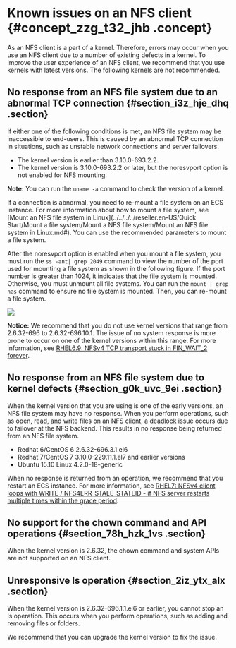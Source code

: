 # Known issues on an NFS client {#concept_zzg_t32_jhb .concept}

As an NFS client is a part of a kernel. Therefore, errors may occur when you use an NFS client due to a number of existing defects in a kernel. To improve the user experience of an NFS client, we recommend that you use kernels with latest versions. The following kernels are not recommended.

## No response from an NFS file system due to an abnormal TCP connection {#section_i3z_hje_dhq .section}

If either one of the following conditions is met, an NFS file system may be inaccessible to end-users. This is caused by an abnormal TCP connection in situations, such as unstable network connections and server failovers.

-   The kernel version is earlier than 3.10.0-693.2.2.
-   The kernel version is 3.10.0-693.2.2 or later, but the noresvport option is not enabled for NFS mounting.

**Note:** You can run the `uname -a` command to check the version of a kernel.

If a connection is abnormal, you need to re-mount a file system on an ECS instance. For more information about how to mount a file system, see [Mount an NFS file system in Linux](../../../../reseller.en-US/Quick Start/Mount a file system/Mount a NFS file system/Mount an NFS file system in Linux.md#). You can use the recommended parameters to mount a file system.

After the noresvport option is enabled when you mount a file system, you must run the `ss -ant| grep 2049` command to view the number of the port used for mounting a file system as shown in the following figure. If the port number is greater than 1024, it indicates that the file system is mounted. Otherwise, you must unmount all file systems. You can run the `mount | grep nas` command to ensure no file system is mounted. Then, you can re-mount a file system.

![](http://static-aliyun-doc.oss-cn-hangzhou.aliyuncs.com/assets/img/156759/155868802246656_en-US.png)

**Notice:** We recommend that you do not use kernel versions that range from 2.6.32-696 to 2.6.32-696.10.1. The issue of no system response is more prone to occur on one of the kernel versions within this range. For more information, see [RHEL6.9: NFSv4 TCP transport stuck in FIN\_WAIT\_2 forever](https://access.redhat.com/solutions/3053801).

## No response from an NFS file system due to kernel defects {#section_g0k_uvc_9ei .section}

When the kernel version that you are using is one of the early versions, an NFS file system may have no response. When you perform operations, such as open, read, and write files on an NFS client, a deadlock issue occurs due to failover at the NFS backend. This results in no response being returned from an NFS file system.

-   Redhat 6/CentOS 6 2.6.32-696.3.1.el6
-   Redhat 7/CentOS 7 3.10.0-229.11.1.el7 and earlier versions
-   Ubuntu 15.10 Linux 4.2.0-18-generic

When no response is returned from an operation, we recommend that you restart an ECS instance. For more information, see [RHEL7: NFSv4 client loops with WRITE / NFS4ERR\_STALE\_STATEID - if NFS server restarts multiple times within the grace period](https://access.redhat.com/solutions/1427473).

## No support for the chown command and API operations {#section_78h_hzk_1vs .section}

When the kernel version is 2.6.32, the chown command and system APIs are not supported on an NFS client.

## Unresponsive ls operation {#section_2iz_ytx_alx .section}

When the kernel version is 2.6.32-696.1.1.el6 or earlier, you cannot stop an ls operation. This occurs when you perform operations, such as adding and removing files or folders.

We recommend that you can upgrade the kernel version to fix the issue.

